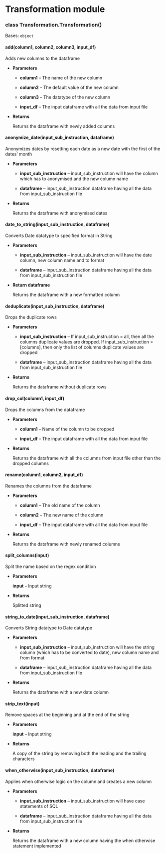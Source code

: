 # Transformation module


### class Transformation.Transformation()
Bases: `object`


#### add(column1, column2, column3, input_df)
Adds new columns to the dataframe


* **Parameters**

    
    * **column1** – The name of the new column


    * **column2** – The default value of the new column


    * **column3** – The datatype of the new column


    * **input_df** – The input dataframe with all the data from input file



* **Returns**

    Returns the dataframe with newly added columns



#### anonymize_date(input_sub_instruction, dataframe)
Anonymizes dates by resetting each date as a new date with the first of the dates’ month


* **Parameters**

    
    * **input_sub_instruction** – input_sub_instruction will have the column which has to anonymised and the new column name


    * **dataframe** – input_sub_instruction dataframe having all the data from input_sub_instruction file



* **Returns**

    Returns the dataframe with anonymised dates



#### date_to_string(input_sub_instruction, dataframe)
Converts Date datatype to specified format in String


* **Parameters**

    
    * **input_sub_instruction** – input_sub_instruction will have the date column, new column name and to format


    * **dataframe** – input_sub_instruction dataframe having all the data from input_sub_instruction file



* **Return dataframe**

    Returns the dataframe with a new formatted column



#### deduplicate(input_sub_instruction, dataframe)
Drops the duplicate rows


* **Parameters**

    
    * **input_sub_instruction** – If input_sub_instruction = all, then all the columns duplicate values are dropped. If input_sub_instruction = [columns], then only the list of columns duplicate values are dropped


    * **dataframe** – input_sub_instruction dataframe having all the data from input_sub_instruction file



* **Returns**

    Returns the dataframe without duplicate rows



#### drop_col(column1, input_df)
Drops the columns from the dataframe


* **Parameters**

    
    * **column1** – Name of the column to be dropped


    * **input_df** – The input dataframe with all the data from input file



* **Returns**

    Returns the dataframe with all the columns from input file other than the dropped columns



#### rename(column1, column2, input_df)
Renames the columns from the dataframe


* **Parameters**

    
    * **column1** – The old name of the column


    * **column2** – The new name of the column


    * **input_df** – The input dataframe with all the data from input file



* **Returns**

    Returns the dataframe with newly renamed columns



#### split_columns(input)
Split the name based on the regex condition


* **Parameters**

    **input** – Input string



* **Returns**

    Splitted string



#### string_to_date(input_sub_instruction, dataframe)
Converts String datatype to Date datatype


* **Parameters**

    
    * **input_sub_instruction** – input_sub_instruction will have the string column (which has to be converted to date), new column name and from format


    * **dataframe** – input_sub_instruction dataframe having all the data from input_sub_instruction file



* **Returns**

    Returns the dataframe with a new date column



#### strip_text(input)
Remove spaces at the beginning and at the end of the string


* **Parameters**

    **input** – Input string



* **Returns**

    A copy of the string by removing both the leading and the trailing characters



#### when_otherwise(input_sub_instruction, dataframe)
Applies when otherwise logic on the column and creates a new column


* **Parameters**

    
    * **input_sub_instruction** – input_sub_instruction will have case statements of SQL


    * **dataframe** – input_sub_instruction dataframe having all the data from input_sub_instruction file



* **Returns**

    Returns the dataframe with a new column having the when otherwise statement implemented
